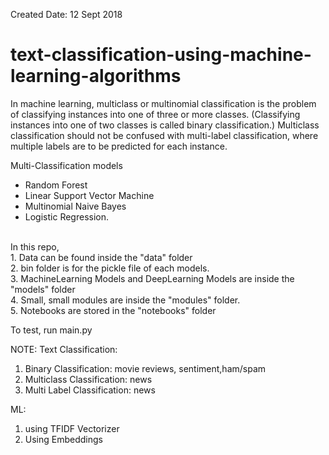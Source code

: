 Created Date: 12 Sept 2018

# text-classification-using-machine-learning-algorithms
In machine learning, multiclass or multinomial classification is the problem of classifying instances into one of three or more classes. (Classifying instances into one of two classes is called binary classification.)
Multiclass classification should not be confused with multi-label classification, where multiple labels are to be predicted for each instance.

Multi-Classification models
- Random Forest
- Linear Support Vector Machine
- Multinomial Naive Bayes
- Logistic Regression.
<br>
In this repo, 
<br>
1. Data can be found inside the "data" folder
<br>
2. bin folder is for the pickle file of each models.
<br>
3. MachineLearning Models and DeepLearning Models are inside the "models" folder
<br>
4. Small, small modules are inside the "modules" folder.
<br>
5. Notebooks are stored in the "notebooks" folder


To test, run main.py



NOTE:
Text Classification:
1. Binary Classification: movie reviews, sentiment,ham/spam
2. Multiclass Classification: news
3. Multi Label Classification: news

ML:
1. using TFIDF Vectorizer
2. Using Embeddings